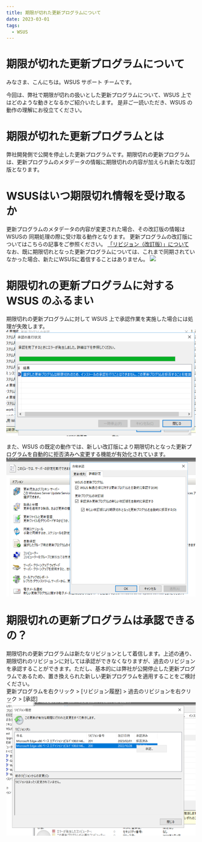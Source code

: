 ```yaml
---
title: 期限が切れた更新プログラムについて
date: 2023-03-01
tags:
  - WSUS
---
```


# 期限が切れた更新プログラムについて  
みなさま、こんにちは。WSUS サポート チームです。

今回は、弊社で期限が切れの扱いとした更新プログラムについて、WSUS 上ではどのような動きとなるかご紹介いたします。
是非ご一読いただき、WSUS の動作の理解にお役立てください。

# 期限が切れた更新プログラムとは
弊社開発側で公開を停止した更新プログラムです。期限切れの更新プログラムは、更新プログラムのメタデータの情報に期限切れの内容が加えられ新たな改訂版となります。

# WSUSはいつ期限切れ情報を受け取るか
更新プログラムのメタデータの内容が変更された場合、その改訂版の情報は WSUSの 同期処理の際に受け取る動作となります。
更新プログラムの改訂版についてはこちらの記事をご参照ください。 [「リビジョン（改訂版）」について](https://jpmem.github.io/blog/wsus/2011-10-31_01/)  
なお、既に期限切れとなった更新プログラムについては、これまで同期されていなかった場合、新たにWSUSに着信することはありません。
![](2023-03-02_01/2023-03-01_01-1.png)


# 期限切れの更新プログラムに対する WSUS のふるまい　　
期限切れの更新プログラムに対して WSUS 上で承認作業を実施した場合には処理が失敗します。
![](2023-03-01_01/2023-03-01_01-2.png)

また、WSUS の既定の動作では、新しい改訂版により期限切れとなった更新プログラムを自動的に拒否済みへ変更する機能が有効化されています。　　
![](2023-03-01_01/2023-03-01_01-3.png)

# 期限切れの更新プログラムは承認できるの？　　
期限切れの更新プログラムは新たなリビジョンとして着信します。上述の通り、期限切れのリビジョンに対しては承認ができなくなりますが、過去のリビジョンを承認することができます。ただし、基本的には弊社が公開停止した更新プログラムであるため、置き換えられた新しい更新プログラムを適用することをご検討ください。  
更新プログラムを右クリック > [リビジョン履歴] > 過去のリビジョンを右クリック > [承認]  
![](2023-03-01_01/2023-03-01_01-4.png)  
